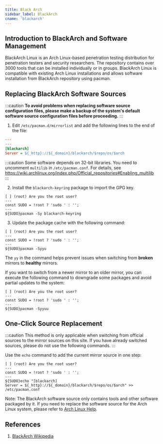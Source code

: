 ```yaml
---
title: Black Arch
sidebar_label: BlackArch
cname: 'blackarch'
---
```


## Introduction to BlackArch and Software Management
BlackArch Linux is an Arch Linux-based penetration testing distribution for penetration testers and security researchers. The repository contains over 3000 tools that can be installed individually or in groups.
BlackArch Linux is compatible with existing Arch Linux installations and allows software installation from BlackArch repository using pacman.

## Replacing BlackArch Software Sources

:::caution
**To avoid problems when replacing software source configuration files, please make a backup of the system's default software source configuration files before proceeding.**
:::

1. Edit `/etc/pacman.d/mirrorlist` and add the following lines to the end of the file:

```ini varcode
---
---
[blackarch]
Server = ${_http}://${_domain}/blackarch/$repo/os/$arch
```

:::caution
Some software depends on 32-bit libraries. You need to uncomment `multilib` in `/etc/pacman.conf`. For details, see https://wiki.archlinux.org/index.php/Official_repositories#Enabling_multilib
:::

2. Install the `blackarch-keyring` package to import the GPG key.

```shell varcode
[ ] (root) Are you the root user?
---
const SUDO = !root ? 'sudo ' : '';
---
${SUDO}pacman -Sy blackarch-keyring
```

3. Update the package cache with the following command:

```shell varcode
[ ] (root) Are you the root user?
---
const SUDO = !root ? 'sudo ' : '';
---
${SUDO}pacman -Syyu
```

The `yy` in the command helps prevent issues when switching from **broken**  mirrors to **healthy**  mirrors.

If you want to switch from a newer mirror to an older mirror, you can execute the following command to downgrade some packages and avoid partial updates to the system:

```shell varcode
[ ] (root) Are you the root user?
---
const SUDO = !root ? 'sudo ' : '';
---
${SUDO}pacman -Syyuu
```

## One-Click Source Replacement

:::caution
This method is only applicable when switching from official sources to the mirror sources on this site. If you have already switched sources, please do not use the following commands.
:::

Use the `echo` command to add the current mirror source in one step:
```shell varcode
[ ] (root) Are you the root user?
---
const SUDO = !root ? 'sudo ' : '';
---
${SUDO}echo "[blackarch]
Server = ${_http}://${_domain}/blackarch/$repo/os/$arch" >> /etc/pacman.conf
```

Note: The BlackArch software source only contains tools and other software packaged by it. If you need to replace the software source for the Arch Linux system, please refer to [Arch Linux Help](/docs/archlinux/).

## References

1. [BlackArch Wikipedia](https://en.wikipedia.org/wiki/BlackArch)

